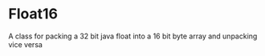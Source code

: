 # Float16
A class for packing a 32 bit java float into a 16 bit byte array and unpacking vice versa
